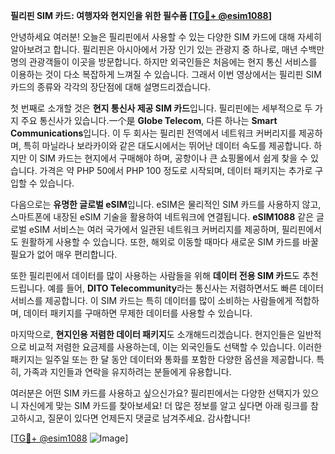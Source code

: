 **필리핀 SIM 카드: 여행자와 현지인을 위한 필수품 [[TG💪+ @esim1088](https://t.me/s/esim1088)]**

안녕하세요 여러분! 오늘은 필리핀에서 사용할 수 있는 다양한 SIM 카드에 대해 자세히 알아보려고 합니다. 필리핀은 아시아에서 가장 인기 있는 관광지 중 하나로, 매년 수백만 명의 관광객들이 이곳을 방문합니다. 하지만 외국인들은 처음에는 현지 통신 서비스를 이용하는 것이 다소 복잡하게 느껴질 수 있습니다. 그래서 이번 영상에서는 필리핀 SIM 카드의 종류와 각각의 장단점에 대해 설명드리겠습니다.

첫 번째로 소개할 것은 **현지 통신사 제공 SIM 카드**입니다. 필리핀에는 세부적으로 두 가지 주요 통신사가 있습니다.一个是 **Globe Telecom**, 다른 하나는 **Smart Communications**입니다. 이 두 회사는 필리핀 전역에서 네트워크 커버리지를 제공하며, 특히 마닐라나 보라카이와 같은 대도시에서는 뛰어난 데이터 속도를 제공합니다. 하지만 이 SIM 카드는 현지에서 구매해야 하며, 공항이나 큰 쇼핑몰에서 쉽게 찾을 수 있습니다. 가격은 약 PHP 50에서 PHP 100 정도로 시작되며, 데이터 패키지는 추가로 구입할 수 있습니다.

다음으로는 **유명한 글로벌 eSIM**입니다. eSIM은 물리적인 SIM 카드를 사용하지 않고, 스마트폰에 내장된 eSIM 기술을 활용하여 네트워크에 연결됩니다. **eSIM1088** 같은 글로벌 eSIM 서비스는 여러 국가에서 일관된 네트워크 커버리지를 제공하며, 필리핀에서도 원활하게 사용할 수 있습니다. 또한, 해외로 이동할 때마다 새로운 SIM 카드를 바꿀 필요가 없어 매우 편리합니다.

또한 필리핀에서 데이터를 많이 사용하는 사람들을 위해 **데이터 전용 SIM 카드**도 추천드립니다. 예를 들어, **DITO Telecommunity**라는 통신사는 저렴하면서도 빠른 데이터 서비스를 제공합니다. 이 SIM 카드는 특히 데이터를 많이 소비하는 사람들에게 적합하며, 데이터 패키지를 구매하면 무제한 데이터를 사용할 수 있습니다.

마지막으로, **현지인용 저렴한 데이터 패키지**도 소개해드리겠습니다. 현지인들은 일반적으로 비교적 저렴한 요금제를 사용하는데, 이는 외국인들도 선택할 수 있습니다. 이러한 패키지는 일주일 또는 한 달 동안 데이터와 통화를 포함한 다양한 옵션을 제공합니다. 특히, 가족과 지인들과 연락을 유지하려는 분들에게 유용합니다.

여러분은 어떤 SIM 카드를 사용하고 싶으신가요? 필리핀에서는 다양한 선택지가 있으니 자신에게 맞는 SIM 카드를 찾아보세요! 더 많은 정보를 알고 싶다면 아래 링크를 참고하시고, 질문이 있다면 언제든지 댓글로 남겨주세요. 감사합니다!

[[TG💪+ @esim1088](https://t.me/s/esim1088) ![Image](https://i.postimg.cc/Y0z9fWf4/image.png)]